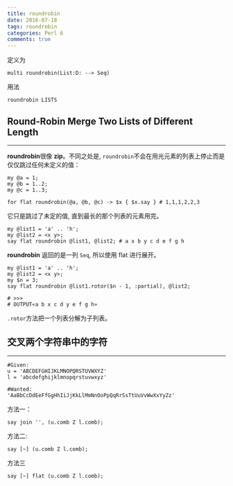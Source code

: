 ```yaml
---
title: roundrobin
date: 2016-07-18
tags: roundrobin
categories: Perl 6
comments: true
---
```




定义为

```perl6
multi roundrobin(List:D: --> Seq)
```

用法

```perl6
roundrobin LISTS
```

## Round-Robin Merge Two Lists of Different Length
---

**roundrobin**很像 **zip**。不同之处是, `roundrobin`不会在用光元素的列表上停止而是仅仅跳过任何未定义的值：

```perl6
my @a = 1;
my @b = 1..2;
my @c = 1..3;

for flat roundrobin(@a, @b, @c) -> $x { $x.say } # 1,1,1,2,2,3
```

它只是跳过了未定的值, 直到最长的那个列表的元素用完。

```perl6
my @list1 = 'a' .. 'h';
my @list2 = <x y>;
say flat roundrobin @list1, @list2; # a x b y c d e f g h
```

**roundrobin** 返回的是一列 `Seq`, 所以使用 flat 进行展开。

```perl6
my @list1 = 'a' .. 'h';
my @list2 = <x y>;
my $n = 3;
say flat roundrobin @list1.rotor($n - 1, :partial), @list2;

# >>>
# OUTPUT«a b x c d y e f g h»
```

`.rotor`方法把一个列表分解为子列表。



## 交叉两个字符串中的字符
---

```perl6
#Given:
u = 'ABCDEFGHIJKLMNOPQRSTUVWXYZ'
l = 'abcdefghijklmnopqrstuvwxyz'

#Wanted:
'AaBbCcDdEeFfGgHhIiJjKkLlMmNnOoPpQqRrSsTtUuVvWwXxYyZz'
```

方法一：

```perl6
say join '', (u.comb Z l.comb);
```

方法二:

```perl6
say [~] (u.comb Z l.comb);
```

方法三

```perl6
say [~] flat (u.comb Z l.comb);
```
